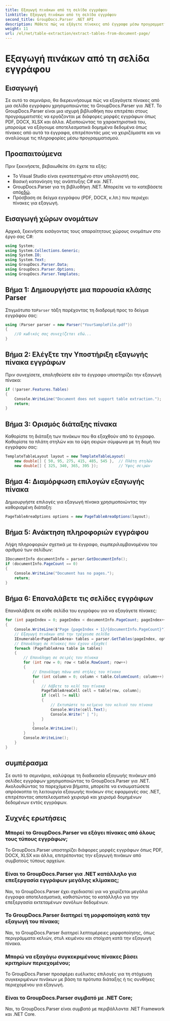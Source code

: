 ```yaml
---
title: Εξαγωγή πινάκων από τη σελίδα εγγράφου
linktitle: Εξαγωγή πινάκων από τη σελίδα εγγράφου
second_title: GroupDocs.Parser .NET API
description: Μάθετε πώς να εξάγετε πίνακες από έγγραφα μέσω προγραμματισμού χρησιμοποιώντας το GroupDocs.Parser για .NET. Αυτό το περιεκτικό σεμινάριο παρέχει οδηγίες βήμα προς βήμα.
weight: 11
url: /el/net/table-extraction/extract-tables-from-document-page/
---
```


# Εξαγωγή πινάκων από τη σελίδα εγγράφου

## Εισαγωγή
Σε αυτό το σεμινάριο, θα διερευνήσουμε πώς να εξαγάγετε πίνακες από μια σελίδα εγγράφου χρησιμοποιώντας το GroupDocs.Parser για .NET. Το GroupDocs.Parser είναι μια ισχυρή βιβλιοθήκη που επιτρέπει στους προγραμματιστές να εργάζονται με διάφορες μορφές εγγράφων όπως PDF, DOCX, XLSX και άλλα. Αξιοποιώντας τα χαρακτηριστικά του, μπορούμε να εξάγουμε αποτελεσματικά δομημένα δεδομένα όπως πίνακες από αυτά τα έγγραφα, επιτρέποντάς μας να χειριζόμαστε και να αναλύουμε τις πληροφορίες μέσω προγραμματισμού.
## Προαπαιτούμενα
Πριν ξεκινήσετε, βεβαιωθείτε ότι έχετε τα εξής:
- Το Visual Studio είναι εγκατεστημένο στον υπολογιστή σας.
- Βασική κατανόηση της ανάπτυξης C# και .NET.
-  GroupDocs.Parser για τη βιβλιοθήκη .NET. Μπορείτε να το κατεβάσετε από[εδώ](https://releases.groupdocs.com/parser/net/).
- Πρόσβαση σε δείγμα εγγράφου (PDF, DOCX, κ.λπ.) που περιέχει πίνακες για εξαγωγή.

## Εισαγωγή χώρων ονομάτων
Αρχικά, ξεκινήστε εισάγοντας τους απαραίτητους χώρους ονομάτων στο έργο σας C#:
```csharp
using System;
using System.Collections.Generic;
using System.IO;
using System.Text;
using GroupDocs.Parser.Data;
using GroupDocs.Parser.Options;
using GroupDocs.Parser.Templates;
```
## Βήμα 1: Δημιουργήστε μια παρουσία κλάσης Parser
 Στιγμιότυπο το`Parser` τάξη παρέχοντας τη διαδρομή προς το δείγμα εγγράφου σας:
```csharp
using (Parser parser = new Parser("YourSampleFile.pdf"))
{
    //Ο κωδικός σας συνεχίζεται εδώ...
}
```
## Βήμα 2: Ελέγξτε την Υποστήριξη εξαγωγής πίνακα εγγράφων
Πριν συνεχίσετε, επαληθεύστε εάν το έγγραφο υποστηρίζει την εξαγωγή πίνακα:
```csharp
if (!parser.Features.Tables)
{
    Console.WriteLine("Document does not support table extraction.");
    return;
}
```
## Βήμα 3: Ορισμός διάταξης πίνακα
Καθορίστε τη διάταξη των πινάκων που θα εξαχθούν από το έγγραφο. Καθορίστε τα πλάτη στηλών και τα ύψη σειρών σύμφωνα με τη δομή του εγγράφου σας:
```csharp
TemplateTableLayout layout = new TemplateTableLayout(
    new double[] { 50, 95, 275, 415, 485, 545 },  // Πλάτη στηλών
    new double[] { 325, 340, 365, 395 });         // Ύψος σειρών
```
## Βήμα 4: Διαμόρφωση επιλογών εξαγωγής πίνακα
Δημιουργήστε επιλογές για εξαγωγή πίνακα χρησιμοποιώντας την καθορισμένη διάταξη:
```csharp
PageTableAreaOptions options = new PageTableAreaOptions(layout);
```
## Βήμα 5: Ανάκτηση πληροφοριών εγγράφου
Λήψη πληροφοριών σχετικά με το έγγραφο, συμπεριλαμβανομένου του αριθμού των σελίδων:
```csharp
IDocumentInfo documentInfo = parser.GetDocumentInfo();
if (documentInfo.PageCount == 0)
{
    Console.WriteLine("Document has no pages.");
    return;
}
```
## Βήμα 6: Επαναλάβετε τις σελίδες εγγράφων
Επαναλάβετε σε κάθε σελίδα του εγγράφου για να εξαγάγετε πίνακες:
```csharp
for (int pageIndex = 0; pageIndex < documentInfo.PageCount; pageIndex++)
{
    Console.WriteLine($"Page {pageIndex + 1}/{documentInfo.PageCount}");
    // Εξαγωγή πινάκων από την τρέχουσα σελίδα
    IEnumerable<PageTableArea> tables = parser.GetTables(pageIndex, options);
    // Επανάληψη σε πίνακες που έχουν εξαχθεί
    foreach (PageTableArea table in tables)
    {
        // Επανάληψη σε σειρές του πίνακα
        for (int row = 0; row < table.RowCount; row++)
        {
            // Επανάληψη πάνω από στήλες του πίνακα
            for (int column = 0; column < table.ColumnCount; column++)
            {
                // Λάβετε το κελί του πίνακα
                PageTableAreaCell cell = table[row, column];
                if (cell != null)
                {
                    // Εκτυπώστε το κείμενο του κελιού του πίνακα
                    Console.Write(cell.Text);
                    Console.Write(" | ");
                }
            }
            Console.WriteLine();
        }
        Console.WriteLine();
    }
}
```

## συμπέρασμα
Σε αυτό το σεμινάριο, καλύψαμε τη διαδικασία εξαγωγής πινάκων από σελίδες εγγράφων χρησιμοποιώντας το GroupDocs.Parser για .NET. Ακολουθώντας τα παρεχόμενα βήματα, μπορείτε να ενσωματώσετε απρόσκοπτα τη λειτουργία εξαγωγής πινάκων στις εφαρμογές σας .NET, επιτρέποντας αποτελεσματικό χειρισμό και χειρισμό δομημένων δεδομένων εντός εγγράφων.

## Συχνές ερωτήσεις
### Μπορεί το GroupDocs.Parser να εξάγει πίνακες από όλους τους τύπους εγγράφων;
Το GroupDocs.Parser υποστηρίζει διάφορες μορφές εγγράφων όπως PDF, DOCX, XLSX και άλλα, επιτρέποντας την εξαγωγή πινάκων από συμβατούς τύπους αρχείων.
### Είναι το GroupDocs.Parser για .NET κατάλληλο για επεξεργασία εγγράφων μεγάλης κλίμακας;
Ναι, το GroupDocs.Parser έχει σχεδιαστεί για να χειρίζεται μεγάλα έγγραφα αποτελεσματικά, καθιστώντας το κατάλληλο για την επεξεργασία εκτεταμένων συνόλων δεδομένων.
### Το GroupDocs.Parser διατηρεί τη μορφοποίηση κατά την εξαγωγή του πίνακα;
Ναι, το GroupDocs.Parser διατηρεί λεπτομέρειες μορφοποίησης, όπως περιγράμματα κελιών, στυλ κειμένου και στοίχιση κατά την εξαγωγή πίνακα.
### Μπορώ να εξαγάγω συγκεκριμένους πίνακες βάσει κριτηρίων περιεχομένου;
Το GroupDocs.Parser προσφέρει ευέλικτες επιλογές για τη στόχευση συγκεκριμένων πινάκων με βάση τα πρότυπα διάταξης ή τις συνθήκες περιεχομένου για εξαγωγή.
### Είναι το GroupDocs.Parser συμβατό με .NET Core;
Ναι, το GroupDocs.Parser είναι συμβατό με περιβάλλοντα .NET Framework και .NET Core.
